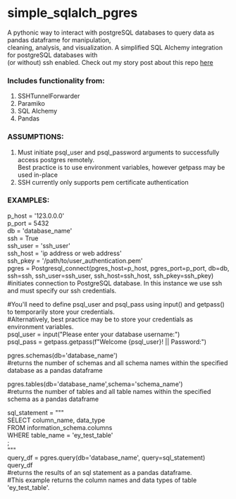 # simple_sqlalch_pgres
A pythonic way to interact with postgreSQL databases to query data as pandas dataframe for manipulation,  
cleaning, analysis, and visualization. A simplified SQL Alchemy integration for postgreSQL databases with  
(or without) ssh enabled. Check out my story post about this repo [here](https://medium.com/@erikyan02/how-to-query-postgresql-using-python-with-ssh-in-3-steps-cde626444817)
  
### Includes functionality from:
1. SSHTunnelForwarder  
2. Paramiko
3. SQL Alchemy  
4. Pandas  

### ASSUMPTIONS:
1. Must initiate psql_user and psql_password arguments to successfully access postgres remotely.  
Best practice is to use environment variables, however getpass may be used in-place  
2. SSH currently only supports pem certificate authentication 

### EXAMPLES:
  
p_host = '123.0.0.0'  
p_port = 5432  
db = 'database_name'  
ssh = True  
ssh_user = 'ssh_user'  
ssh_host = 'ip address or web address'  
ssh_pkey = '/path/to/user_authentication.pem'  
pgres = Postgresql_connect(pgres_host=p_host, pgres_port=p_port, db=db, ssh=ssh, ssh_user=ssh_user, ssh_host=ssh_host, ssh_pkey=ssh_pkey)  
#initiates connection to PostgreSQL database. In this instance we use ssh and must specify our ssh credentials.

#You'll need to define psql_user and psql_pass using input() and getpass() to temporarily store your credentials.  
#Alternatively, best practice may be to store your credentials as environment variables.  
psql_user = input("Please enter your database username:")  
psql_pass = getpass.getpass(f"Welcome {psql_user}! || Password:")   


pgres.schemas(db='database_name')  
#returns the number of schemas and all schema names within the specified database as a pandas dataframe  
  
  
pgres.tables(db='database_name',schema='schema_name')  
#returns the number of tables and all table names within the specified schema as a pandas dataframe  
  
  
sql_statement = """  
    SELECT column_name, data_type  
    FROM information_schema.columns  
    WHERE table_name = 'ey_test_table'  
    ;  
    """  
query_df = pgres.query(db='database_name', query=sql_statement)  
query_df  
#returns the results of an sql statement as a pandas dataframe.  
#This example returns the column names and data types of table 'ey_test_table'.
